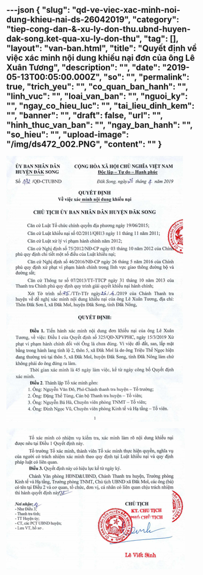 ---json
{
    "slug": "qd-ve-viec-xac-minh-noi-dung-khieu-nai-ds-26042019",
    "category": "tiep-cong-dan-&-xu-ly-don-thu.ubnd-huyen-dak-song.ket-qua-xu-ly-don-thu",
    "tag": [],
    "layout": "van-ban.html",
    "title": "Quyết định về việc xác minh nội dung khiếu nại đơn của ông Lê Xuân Tương",
    "description": "",
    "date": "2019-05-13T00:05:00.000Z",
    "so": "",
    "permalink": true,
    "trich_yeu": "",
    "co_quan_ban_hanh": "",
    "linh_vuc": "",
    "loai_van_ban": "",
    "nguoi_ky": "",
    "ngay_co_hieu_luc": "",
    "tai_lieu_dinh_kem": "",
    "banner": "",
    "draft": false,
    "url": "",
    "hinh_thuc_van_ban": "",
    "ngay_ban_hanh": "",
    "so_hieu": "",
    "upload-image": "/img/ds472_002.PNG",
    "__content__": ""
}
---
<p><img alt="" src="/img/ds472_001.PNG" /></p>

<p><img alt="" src="/img/ds472_002.PNG" /></p>
